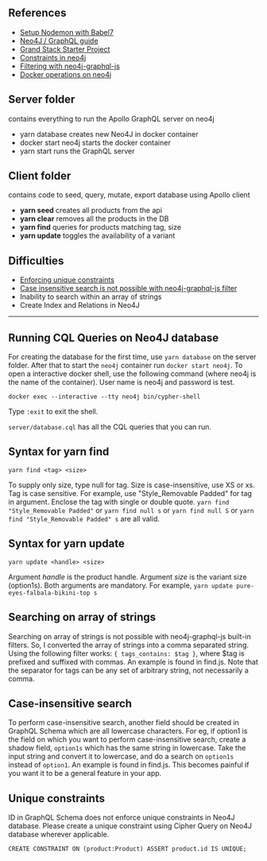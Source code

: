 ## References

-   [Setup Nodemon with Babel7](https://www.codementor.io/michaelumanah/how-to-set-up-babel-7-and-nodemon-with-node-js-pbj7cietc)
-   [Neo4J / GraphQL guide](https://neo4j.com/developer/graphql/)
-   [Grand Stack Starter Project](https://grandstack.io/docs/getting-started-grand-stack-starter.html)
-   [Constraints in neo4j](https://neo4j.com/docs/cypher-manual/current/schema/constraints/)
-   [Filtering with neo4j-graphql-js](https://grandstack.io/docs/graphql-filtering.html)
-   [Docker operations on neo4j](https://neo4j.com/docs/operations-manual/current/docker/operations/)

## Server folder

contains everything to run the Apollo GraphQL server on neo4j

-   yarn database creates new Neo4J in docker container
-   docker start neo4j starts the docker container
-   yarn start runs the GraphQL server

## Client folder

contains code to seed, query, mutate, export database using Apollo client

-   **yarn seed** creates all products from the api
-   **yarn clear** removes all the products in the DB
-   **yarn find** queries for products matching tag, size
-   **yarn update** toggles the availability of a variant

## Difficulties

-   [Enforcing unique constraints](https://stackoverflow.com/questions/56415973/how-can-there-be-multiple-graphql-nodes-with-the-same-id)
-   [Case insensitive search is not possible with neo4j-graphql-js filter](https://grandstack.io/docs/graphql-filtering.html)
-   Inability to search within an array of strings
-   Create Index and Relations in Neo4J

---

## Running CQL Queries on Neo4J database
For creating the database for the first time, use `yarn database` on the server folder. After that to start the `neo4j` container run `docker start neo4j`.
To open a interactive docker shell, use the following command (where neo4j is the name of the container). 
User name is neo4j and password is test.

```
docker exec --interactive --tty neo4j bin/cypher-shell
```

Type `:exit` to exit the shell.

`server/database.cql` has all the CQL queries that you can run. 


## Syntax for yarn find

```
yarn find <tag> <size>
```

To supply only size, type null for tag. Size is case-insensitive, use XS or xs. Tag is case sensitive. For example, use "Style_Removable Padded"
for tag in argument. Enclose the tag with single or double quote.
`yarn find "Style_Removable Padded"` or `yarn find null s` or `yarn find null S` or `yarn find "Style_Removable Padded" s` are all valid.

## Syntax for yarn update

```
yarn update <handle> <size>
```

Argument _handle_ is the product handle. Argument _size_ is the variant size (option1s). Both arguments are mandatory.
For example, `yarn update pure-eyes-falbala-bikini-top s`

## Searching on array of strings

Searching on array of strings is not possible with neo4j-graphql-js built-in filters. So, I converted the array of strings
into a comma separated string. Using the following filter works: `{ tags_contains: $tag }`, where \$tag is prefixed and suffixed with commas.
An example is found in find.js. Note that the separator for tags can be any set of arbitrary string, not necessarily a comma.

## Case-insensitive search

To perform case-insensitive search, another field should be created in GraphQL Schema which are all lowercase characters. For eg, if option1
is the field on which you want to perform case-insensitive search, create a shadow field, `option1s` which has the same string in lowercase.
Take the input string and convert it to lowercase, and do a search on `option1s` instead of `option1`. An example is found in find.js. This
becomes painful if you want it to be a general feature in your app.

## Unique constraints

ID in GraphQL Schema does not enforce unique constraints in Neo4J database. Please create a unique constraint using Cipher Query on Neo4J
database wherever applicable.

```
CREATE CONSTRAINT ON (product:Product) ASSERT product.id IS UNIQUE;
```

